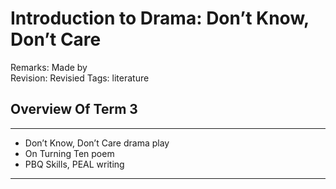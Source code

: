 # Introduction to Drama: Don’t Know, Don’t Care

Remarks: Made by  
Revision: Revisied
Tags: literature

## Overview Of Term 3

---

- Don’t Know, Don’t Care drama play
- On Turning Ten poem
- PBQ Skills, PEAL writing

---